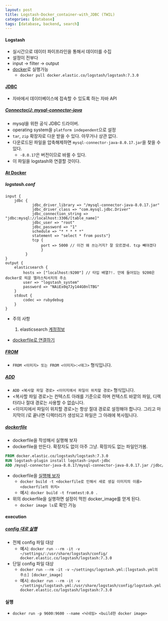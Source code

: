 ```yaml
---
layout: post
title: Logstash-Docker_container-with_JDBC (TWIL)
categories: [database]
tags: [database, backend, search]
---
```


#### Logstash

 - 실시간으로 데이터 파이프라인을 통해서 데이터를 수집
 - 설정이 전부다
 - input -> filter -> output
 - [docker](https://www.elastic.co/guide/en/logstash/current/docker.html)로 실행가능 
     - `docker pull docker.elastic.co/logstash/logstash:7.3.0`

#### [JDBC](https://ko.wikipedia.org/wiki/JDBC)

 - 자바에서 데이터베이스에 접속할 수 있도록 하는 자바 API
 
##### [Connector/J: mysql-connector-java](https://dev.mysql.com/downloads/connector/j/)
 
 - mysql을 위한 공식 JDBC 드라이버. 
 - operating system을 `platform independent`으로 설정
 - `tar`, `zip` 확장자로 다운 받을 수 있다. 아무거나 상관 없다.
 - 다운로드된 파일을 압축해제하면 `mysql-connector-java-8.0.17.jar`을 찾을 수 있다.
     - `-8.0.17`은 버전이므로 바뀔 수 있다.
 - 이 파일을 logstash와 연결할 것이다.

#### [At Docker](https://github.com/logstash-plugins/logstash-input-jdbc/issues/198)
 

##### logstash.conf

```
input {
    jdbc { 
            jdbc_driver_library => "/mysql-connector-java-8.0.17.jar"
            jdbc_driver_class => "com.mysql.jdbc.Driver"
            jdbc_connection_string => "jdbc:mysql://localhost:3306/[table_name]"
            jdbc_user => "root" 
            jdbc_password => "1"
            schedule => "* * * * *"
            statement => "select * from posts"}
            tcp { 
                port => 5000 // 이건 왜 쓰는거지? 잘 모르겠네. tcp 빼야겠다
                }
         }
}                  
output {
    elasticsearch {
        hosts => ["localhost:9200"] // 타입 배열?!. 안에 들어있는 9200은 docker로 띄운 엘라스틱서치의 주소
        user => "logstash_system"
        password => "NAiEx0q7Jy144G0nlTBG"
    }    
    stdout {
        codec => rubydebug
    }
}              
```

- 주의 사항
    1. elasticsearch [계정정보](https://principle486.tistory.com/entry/Attempted-to-resurrect-connection-to-dead-ES-instance-but-got-an-error)


- [dockerfile로 연결하기](https://www.elastic.co/guide/en/logstash/current/docker-config.html)


##### [FROM](http://pyrasis.com/book/DockerForTheReallyImpatient/Chapter07/02)

- `FROM <이미지> 또는 FROM <이미지>:<태그>` 형식입니다.

##### [ADD](http://pyrasis.com/book/DockerForTheReallyImpatient/Chapter07/09)

-  `ADD <복사할 파일 경로> <이미지에서 파일이 위치할 경로>` 형식입니다.
- <복사할 파일 경로>는 컨텍스트 아래를 기준으로 하며 컨텍스트 바깥의 파일, 디렉터리나 절대 경로는 사용할 수 없습니다.
- <이미지에서 파일이 위치할 경로>는 항상 절대 경로로 설정해야 합니다. 그리고 마지막이 /로 끝나면 디렉터리가 생성되고 파일은 그 아래에 복사됩니다.


##### [dockerfile](https://docs.docker.com/engine/reference/builder/)

- dockerfile을 작성해서 실행해 보자
- dockerfile을 만든다. 확장자도 없이 아주 그냥. 확장자도 없는 파일인가봄.

``` dockerfile
FROM docker.elastic.co/logstash/logstash:7.3.0
RUN logstash-plugin install logstash-input-jdbc
ADD /mysql-connector-java-8.0.17/mysql-connector-java-8.0.17.jar /jdbc/
```
- dockerfile을 [실행해 보자](https://blog.naver.com/PostView.nhn?blogId=alice_k106&logNo=220646382977&parentCategoryNo=7&categoryNo=&viewDate=&isShowPopularPosts=true&from=search)
    - `docker build -t <dockerfile로 인해서 새로 생길 이미지의 이름> <dockerfile의 위치>`
    - 예시: `docker build -t fromtest:0.0 .`
- 위의 dockerfile을 실행하면 설정이 먹힌 docker_image를 얻게 된다.
    - `docker image ls`로 확인 가능

#### execution 

##### [config 대로 실행](https://www.elastic.co/guide/en/logstash/current/docker-config.html)
- 전체 config 파일 대상
    - 예시: `docker run --rm -it -v ~/settings/:/usr/share/logstash/config/ docker.elastic.co/logstash/logstash:7.3.0`
- 단일 config 파일 대상
    - `docker run --rm -it -v ~/settings/logstash.yml:[logstash.yml의 주소] [docker_image]`
    - 예시: `docker run --rm -it -v ~/settings/logstash.yml:/usr/share/logstash/config/logstash.yml docker.elastic.co/logstash/logstash:7.3.0`

#### 실행
- `docker run -p 9600:9600 --name <닉네임> <build한 docker image>`
